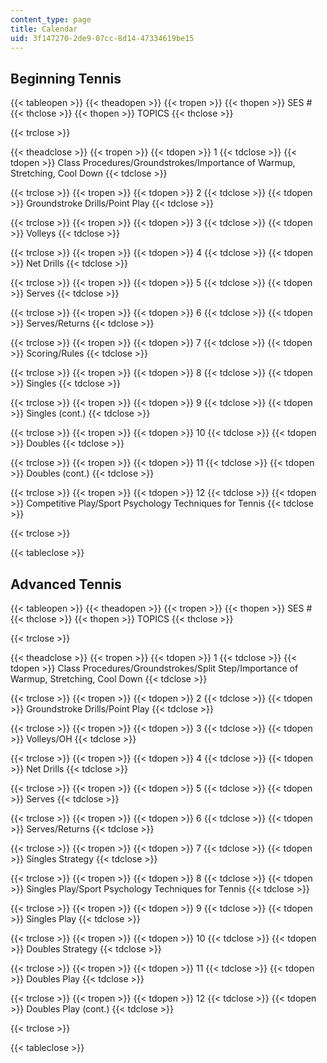```yaml
---
content_type: page
title: Calendar
uid: 3f147270-2de9-07cc-8d14-47334619be15
---
```


Beginning Tennis
----------------

{{< tableopen >}}
{{< theadopen >}}
{{< tropen >}}
{{< thopen >}}
SES #
{{< thclose >}}
{{< thopen >}}
TOPICS
{{< thclose >}}

{{< trclose >}}

{{< theadclose >}}
{{< tropen >}}
{{< tdopen >}}
1
{{< tdclose >}}
{{< tdopen >}}
Class Procedures/Groundstrokes/Importance of Warmup, Stretching, Cool Down
{{< tdclose >}}

{{< trclose >}}
{{< tropen >}}
{{< tdopen >}}
2
{{< tdclose >}}
{{< tdopen >}}
Groundstroke Drills/Point Play
{{< tdclose >}}

{{< trclose >}}
{{< tropen >}}
{{< tdopen >}}
3
{{< tdclose >}}
{{< tdopen >}}
Volleys
{{< tdclose >}}

{{< trclose >}}
{{< tropen >}}
{{< tdopen >}}
4
{{< tdclose >}}
{{< tdopen >}}
Net Drills
{{< tdclose >}}

{{< trclose >}}
{{< tropen >}}
{{< tdopen >}}
5
{{< tdclose >}}
{{< tdopen >}}
Serves
{{< tdclose >}}

{{< trclose >}}
{{< tropen >}}
{{< tdopen >}}
6
{{< tdclose >}}
{{< tdopen >}}
Serves/Returns
{{< tdclose >}}

{{< trclose >}}
{{< tropen >}}
{{< tdopen >}}
7
{{< tdclose >}}
{{< tdopen >}}
Scoring/Rules
{{< tdclose >}}

{{< trclose >}}
{{< tropen >}}
{{< tdopen >}}
8
{{< tdclose >}}
{{< tdopen >}}
Singles
{{< tdclose >}}

{{< trclose >}}
{{< tropen >}}
{{< tdopen >}}
9
{{< tdclose >}}
{{< tdopen >}}
Singles (cont.)
{{< tdclose >}}

{{< trclose >}}
{{< tropen >}}
{{< tdopen >}}
10
{{< tdclose >}}
{{< tdopen >}}
Doubles
{{< tdclose >}}

{{< trclose >}}
{{< tropen >}}
{{< tdopen >}}
11
{{< tdclose >}}
{{< tdopen >}}
Doubles (cont.)
{{< tdclose >}}

{{< trclose >}}
{{< tropen >}}
{{< tdopen >}}
12
{{< tdclose >}}
{{< tdopen >}}
Competitive Play/Sport Psychology Techniques for Tennis
{{< tdclose >}}

{{< trclose >}}

{{< tableclose >}}

  

Advanced Tennis
---------------

{{< tableopen >}}
{{< theadopen >}}
{{< tropen >}}
{{< thopen >}}
SES #
{{< thclose >}}
{{< thopen >}}
TOPICS
{{< thclose >}}

{{< trclose >}}

{{< theadclose >}}
{{< tropen >}}
{{< tdopen >}}
1
{{< tdclose >}}
{{< tdopen >}}
Class Procedures/Groundstrokes/Split Step/Importance of Warmup, Stretching, Cool Down
{{< tdclose >}}

{{< trclose >}}
{{< tropen >}}
{{< tdopen >}}
2
{{< tdclose >}}
{{< tdopen >}}
Groundstroke Drills/Point Play
{{< tdclose >}}

{{< trclose >}}
{{< tropen >}}
{{< tdopen >}}
3
{{< tdclose >}}
{{< tdopen >}}
Volleys/OH
{{< tdclose >}}

{{< trclose >}}
{{< tropen >}}
{{< tdopen >}}
4
{{< tdclose >}}
{{< tdopen >}}
Net Drills
{{< tdclose >}}

{{< trclose >}}
{{< tropen >}}
{{< tdopen >}}
5
{{< tdclose >}}
{{< tdopen >}}
Serves
{{< tdclose >}}

{{< trclose >}}
{{< tropen >}}
{{< tdopen >}}
6
{{< tdclose >}}
{{< tdopen >}}
Serves/Returns
{{< tdclose >}}

{{< trclose >}}
{{< tropen >}}
{{< tdopen >}}
7
{{< tdclose >}}
{{< tdopen >}}
Singles Strategy
{{< tdclose >}}

{{< trclose >}}
{{< tropen >}}
{{< tdopen >}}
8
{{< tdclose >}}
{{< tdopen >}}
Singles Play/Sport Psychology Techniques for Tennis
{{< tdclose >}}

{{< trclose >}}
{{< tropen >}}
{{< tdopen >}}
9
{{< tdclose >}}
{{< tdopen >}}
Singles Play
{{< tdclose >}}

{{< trclose >}}
{{< tropen >}}
{{< tdopen >}}
10
{{< tdclose >}}
{{< tdopen >}}
Doubles Strategy
{{< tdclose >}}

{{< trclose >}}
{{< tropen >}}
{{< tdopen >}}
11
{{< tdclose >}}
{{< tdopen >}}
Doubles Play
{{< tdclose >}}

{{< trclose >}}
{{< tropen >}}
{{< tdopen >}}
12
{{< tdclose >}}
{{< tdopen >}}
Doubles Play (cont.)
{{< tdclose >}}

{{< trclose >}}

{{< tableclose >}}